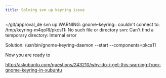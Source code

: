 ```yaml
---
title: Solving svn up keyring issue
---
```


~/git/approval_de svn up
WARNING: gnome-keyring:: couldn't connect to: /tmp/keyring-m4qoRl/pkcs11: No such file or directory
svn: Can't find a temporary directory: Internal error

Solution: /usr/bin/gnome-keyring-daemon --start --components=pkcs11

Now you are ready to

http://askubuntu.com/questions/243210/why-do-i-get-this-warning-from-gnome-keyring-in-xubuntu
